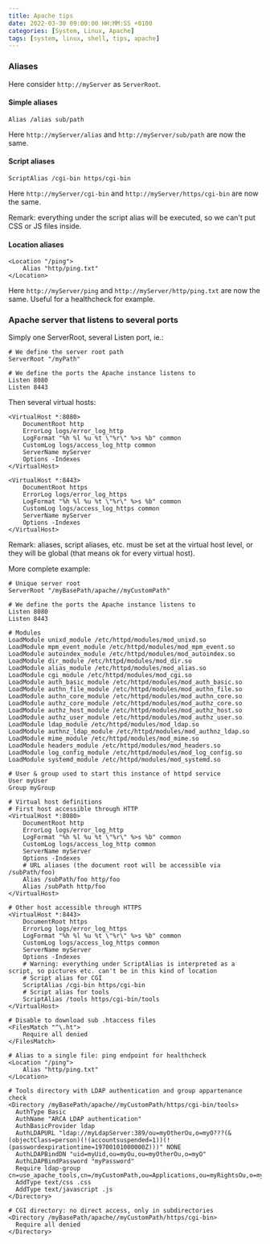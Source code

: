 ```yaml
---
title: Apache tips
date: 2022-03-30 09:00:00 HH:MM:SS +0100
categories: [System, Linux, Apache]
tags: [system, linux, shell, tips, apache]
---
```


### Aliases

Here consider `http://myServer` as `ServerRoot`.

#### Simple aliases

```properties
Alias /alias sub/path
```

Here `http://myServer/alias` and `http://myServer/sub/path` are now the same.

#### Script aliases

```properties
ScriptAlias /cgi-bin https/cgi-bin
```

Here `http://myServer/cgi-bin` and `http://myServer/https/cgi-bin` are now the same.

Remark: everything under the script alias will be executed, so we can't put CSS or JS files inside.

#### Location aliases

```properties
<Location "/ping">
    Alias "http/ping.txt"
</Location>
```

Here `http://myServer/ping` and `http://myServer/http/ping.txt` are now the same. Useful for a healthcheck for example.

### Apache server that listens to several ports

Simply one ServerRoot, several Listen port, ie.:

```properties
# We define the server root path
ServerRoot "/myPath"

# We define the ports the Apache instance listens to
Listen 8080
Listen 8443
```

Then several virtual hosts:

```properties
<VirtualHost *:8080>
    DocumentRoot http
    ErrorLog logs/error_log_http
    LogFormat "%h %l %u %t \"%r\" %>s %b" common
    CustomLog logs/access_log_http common
    ServerName myServer
    Options -Indexes
</VirtualHost>

<VirtualHost *:8443>
    DocumentRoot https
    ErrorLog logs/error_log_https
    LogFormat "%h %l %u %t \"%r\" %>s %b" common
    CustomLog logs/access_log_https common
    ServerName myServer
    Options -Indexes
</VirtualHost>
```

Remark: aliases, script aliases, etc. must be set at the virtual host level, or they will be global (that means ok for every virtual host).

More complete example:

```properties
# Unique server root
ServerRoot "/myBasePath/apache//myCustomPath"

# We define the ports the Apache instance listens to
Listen 8080
Listen 8443

# Modules
LoadModule unixd_module /etc/httpd/modules/mod_unixd.so
LoadModule mpm_event_module /etc/httpd/modules/mod_mpm_event.so
LoadModule autoindex_module /etc/httpd/modules/mod_autoindex.so
LoadModule dir_module /etc/httpd/modules/mod_dir.so
LoadModule alias_module /etc/httpd/modules/mod_alias.so
LoadModule cgi_module /etc/httpd/modules/mod_cgi.so
LoadModule auth_basic_module /etc/httpd/modules/mod_auth_basic.so
LoadModule authn_file_module /etc/httpd/modules/mod_authn_file.so
LoadModule authn_core_module /etc/httpd/modules/mod_authn_core.so
LoadModule authz_core_module /etc/httpd/modules/mod_authz_core.so
LoadModule authz_host_module /etc/httpd/modules/mod_authz_host.so
LoadModule authz_user_module /etc/httpd/modules/mod_authz_user.so
LoadModule ldap_module /etc/httpd/modules/mod_ldap.so
LoadModule authnz_ldap_module /etc/httpd/modules/mod_authnz_ldap.so
LoadModule mime_module /etc/httpd/modules/mod_mime.so
LoadModule headers_module /etc/httpd/modules/mod_headers.so
LoadModule log_config_module /etc/httpd/modules/mod_log_config.so
LoadModule systemd_module /etc/httpd/modules/mod_systemd.so

# User & group used to start this instance of httpd service
User myUser
Group myGroup

# Virtual host definitions
# First host accessible through HTTP
<VirtualHost *:8080>
    DocumentRoot http
    ErrorLog logs/error_log_http
    LogFormat "%h %l %u %t \"%r\" %>s %b" common
    CustomLog logs/access_log_http common
    ServerName myServer
    Options -Indexes
    # URL aliases (the document root will be accessible via /subPath/foo)
    Alias /subPath/foo http/foo
    Alias /subPath http/foo
</VirtualHost>

# Other host accessible through HTTPS
<VirtualHost *:8443>
    DocumentRoot https
    ErrorLog logs/error_log_https
    LogFormat "%h %l %u %t \"%r\" %>s %b" common
    CustomLog logs/access_log_https common
    ServerName myServer
    Options -Indexes
    # Warning: everything under ScriptAlias is interpreted as a script, so pictures etc. can't be in this kind of location
    # Script alias for CGI
    ScriptAlias /cgi-bin https/cgi-bin
    # Script alias for tools
    ScriptAlias /tools https/cgi-bin/tools
</VirtualHost>

# Disable to download sub .htaccess files
<FilesMatch "^\.ht">
    Require all denied
</FilesMatch>

# Alias to a single file: ping endpoint for healthcheck
<Location "/ping">
    Alias "http/ping.txt"
</Location>

# Tools directory with LDAP authentication and group appartenance check
<Directory /myBasePath/apache//myCustomPath/https/cgi-bin/tools>
  AuthType Basic
  AuthName "ARCA LDAP authentication"
  AuthBasicProvider ldap
  AuthLDAPURL "ldap://myLdapServer:389/ou=myOtherOu,o=myO???(&(objectClass=person)(!(accountsuspended=1))(!(passwordexpirationtime=19700101000000Z)))" NONE
  AuthLDAPBindDN "uid=myUid,ou=myOu,ou=myOtherOu,o=myO"
  AuthLDAPBindPassword "myPassword"
  Require ldap-group cn=use_apache_tools,cn=/myCustomPath,ou=Applications,ou=myRightsOu,o=myO
  AddType text/css .css
  AddType text/javascript .js
</Directory>

# CGI directory: no direct access, only in subdirectories
<Directory /myBasePath/apache//myCustomPath/https/cgi-bin>
  Require all denied
</Directory>
```
